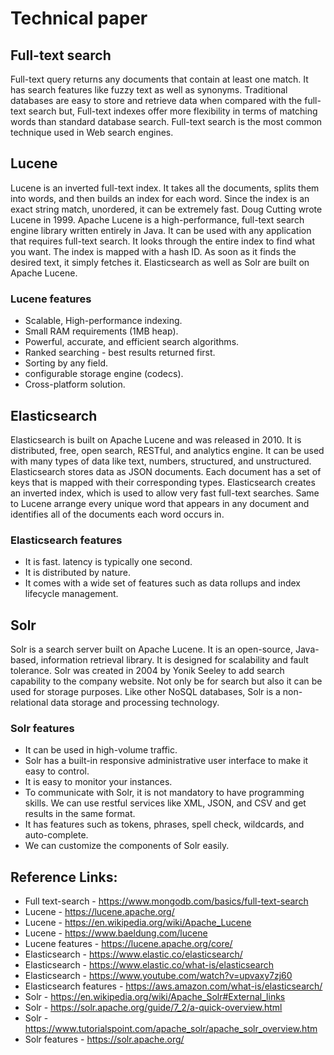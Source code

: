 # Technical paper

## Full-text search

Full-text query returns any documents that contain at least one match. It has search features like fuzzy text as well as synonyms. Traditional databases are easy to store and retrieve data when compared with the full-text search but, Full-text indexes offer more flexibility in terms of matching words than standard database search. Full-text search is the most common technique used in Web search engines.


## Lucene 

Lucene is an inverted full-text index. It takes all the documents, splits them into words, and then builds an index for each word. Since the index is an exact string match, unordered, it can be extremely fast. Doug Cutting wrote Lucene in 1999. Apache Lucene is a high-performance, full-text search engine library written entirely in Java. It can be used with any application that requires full-text search. It looks through the entire index to find what you want. The index is mapped with a hash ID. As soon as it finds the desired text, it simply fetches it. Elasticsearch as well as Solr are built on Apache Lucene. 

### Lucene features

* Scalable, High-performance indexing.
* Small RAM requirements (1MB heap).
* Powerful, accurate, and efficient search algorithms.
* Ranked searching - best results returned first.
* Sorting by any field.
* configurable storage engine (codecs).
* Cross-platform solution.


## Elasticsearch

Elasticsearch is built on Apache Lucene and was released in 2010. It is distributed, free, open search, RESTful, and analytics engine. It can be used with many types of data like text, numbers, structured, and unstructured. Elasticsearch stores data as JSON documents. Each document has a set of keys that is mapped with their corresponding types. Elasticsearch creates an inverted index, which is used to allow very fast full-text searches. Same to Lucene arrange every unique word that appears in any document and identifies all of the documents each word occurs in. 


### Elasticsearch features

* It is fast. latency is typically one second.
* It is distributed by nature.
* It comes with a wide set of features such as data rollups and index lifecycle management.



## Solr

Solr is a search server built on Apache Lucene. It is an open-source, Java-based, information retrieval library. It is designed for scalability and fault tolerance. Solr was created in 2004 by Yonik Seeley to add search capability to the company website. Not only be for search but also it can be used for storage purposes. Like other NoSQL databases, Solr is a non-relational data storage and processing technology.

### Solr features

* It can be used in high-volume traffic.
* Solr has a built-in responsive administrative user interface to make it easy to control.
* It is easy to monitor your instances.
* To communicate with Solr, it is not mandatory to have programming skills. We can use restful services like XML, JSON, and CSV and get results in the same format.
* It has features such as tokens, phrases, spell check, wildcards, and auto-complete.
* We can customize the components of Solr easily.



## Reference Links:

* Full text-search - https://www.mongodb.com/basics/full-text-search
* Lucene - https://lucene.apache.org/
* Lucene - https://en.wikipedia.org/wiki/Apache_Lucene
* Lucene - https://www.baeldung.com/lucene
* Lucene features - https://lucene.apache.org/core/
* Elasticsearch - https://www.elastic.co/elasticsearch/
* Elasticsearch - https://www.elastic.co/what-is/elasticsearch
* Elasticsearch - https://www.youtube.com/watch?v=upvaxy7zj60
* Elasticsearch features - https://aws.amazon.com/what-is/elasticsearch/
* Solr - https://en.wikipedia.org/wiki/Apache_Solr#External_links
* Solr - https://solr.apache.org/guide/7_2/a-quick-overview.html
* Solr - https://www.tutorialspoint.com/apache_solr/apache_solr_overview.htm
* Solr features - https://solr.apache.org/
